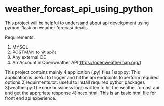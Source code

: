 # weather_forcast_api_using_python
This project will be helpful to understand about api development using python-flask on weather forecast details.

Requirements:
1) MYSQL
2) POSTMAN to hit api's
3) Any  external IDE
4) An Account in Openweather API(https://openweathermap.org/)




This project contains mainly 4 application (.py) files
1)app.py: This application is useful to trigger and hit the api endpoints to perform required options
2)requirments.txt: useful to install required python packages
3)weather.py:The core bussiness logic written to hit the weather forcast api and get the apprpriate response
4)index.html: This is an basic html file for front end api experience.


